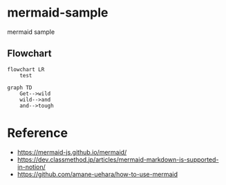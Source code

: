 # mermaid-sample
mermaid sample

## Flowchart
```mermaid
flowchart LR
    test
```

```mermaid
graph TD
    Get-->wild
    wild-->and
    and-->tough
```



# Reference
- https://mermaid-js.github.io/mermaid/
- https://dev.classmethod.jp/articles/mermaid-markdown-is-supported-in-notion/
- https://github.com/amane-uehara/how-to-use-mermaid
